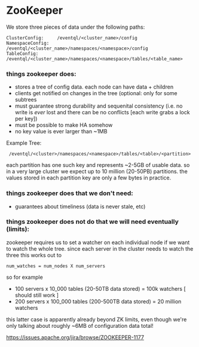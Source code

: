 # ZooKeeper
We store three pieces of data under the following paths:

    ClusterConfig:     /eventql/<cluster_name>/config
    NamespaceConfig:   /eventql/<cluster_name>/namespaces/<namespace>/config
    TableConfig:       /eventql/<cluster_name>/namespaces/<namespace>/tables/<table_name>


### things zookeeper does:

- stores a tree of config data. each node can have data + children
- clients get notified on changes in the tree (optional: only for some subtrees
- must guarantee strong durability and sequenital consistency (i.e. no write is _ever_ lost and there can be no conflicts [each write grabs a lock per key])
- must be possible to make HA somehow
- no key value is ever larger than ~1MB


Example Tree:

     /eventql/<cluster>/namespaces/<namespace>/tables/<table>/<partition>

each partition has one such key and represents ~2-5GB of usable data. so in a 
very large cluster we expect up to 10 million (20-50PB) partitions. the values
stored in each partition key are only a few bytes in practice.


### things zookeeper does that we don't need:

- guarantees about timeliness (data is never stale, etc)


### things zookeeper does not do that we will need eventually (limits):

zookeeper requires us to set a watcher on each individual node if we want to
watch the whole tree. since each server in the cluster needs to watch the three
this works out to

    num_watches = num_nodes X num_servers 

so for example

  - 100 servers x 10_000 tables (20-50TB data stored) = 100k watchers [ should still work ]
  - 200 servers x 100_000 tables (200-500TB data stored) = 20 million watchers 

this latter case is apparently already beyond ZK limits, even though we're only
talking about roughly ~6MB of configuration data total!

https://issues.apache.org/jira/browse/ZOOKEEPER-1177
